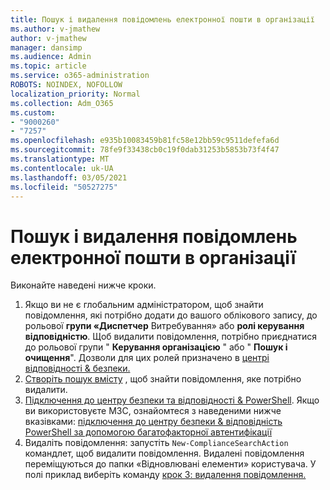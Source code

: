 ```yaml
---
title: Пошук і видалення повідомлень електронної пошти в організації
ms.author: v-jmathew
author: v-jmathew
manager: dansimp
ms.audience: Admin
ms.topic: article
ms.service: o365-administration
ROBOTS: NOINDEX, NOFOLLOW
localization_priority: Normal
ms.collection: Adm_O365
ms.custom:
- "9000260"
- "7257"
ms.openlocfilehash: e935b10083459b81fc58e12bb59c9511defefa6d
ms.sourcegitcommit: 78fe9f33438cb0c19f0dab31253b5853b73f4f47
ms.translationtype: MT
ms.contentlocale: uk-UA
ms.lasthandoff: 03/05/2021
ms.locfileid: "50527275"
---
```

# <a name="search-for-and-delete-email-messages-in-your-organization"></a>Пошук і видалення повідомлень електронної пошти в організації

Виконайте наведені нижче кроки.

1. Якщо ви не є глобальним адміністратором, щоб знайти повідомлення, які потрібно додати до вашого облікового запису, до рольової **групи «Диспетчер** Витребування» або **ролі керування відповідністю**. Щоб видалити повідомлення, потрібно приєднатися до рольової групи " **Керування організацією** " або " **Пошук і очищення**". Дозволи для цих ролей призначено в [центрі відповідності & безпеки.](https://protection.office.com)
2. [Створіть пошук вмісту](https://docs.microsoft.com/office365/securitycompliance/content-search) , щоб знайти повідомлення, яке потрібно видалити.
3. [Підключення до центру безпеки та відповідності & PowerShell](https://docs.microsoft.com/powershell/exchange/office-365-scc/connect-to-scc-powershell/connect-to-scc-powershell). Якщо ви використовуєте МЗС, ознайомтеся з наведеними нижче вказівками: [підключення до центру безпеки & відповідність PowerShell за допомогою багатофакторної автентифікації](https://docs.microsoft.com/powershell/exchange/office-365-scc/connect-to-scc-powershell/mfa-connect-to-scc-powershell)
4. Видаліть повідомлення: запустіть `New-ComplianceSearchAction` командлет, щоб видалити повідомлення. Видалені повідомлення переміщуються до папки «Відновлювані елементи» користувача. У полі приклад виберіть команду [крок 3: видалення повідомлення.](https://docs.microsoft.com/office365/securitycompliance/search-for-and-delete-messages-in-your-organization)

